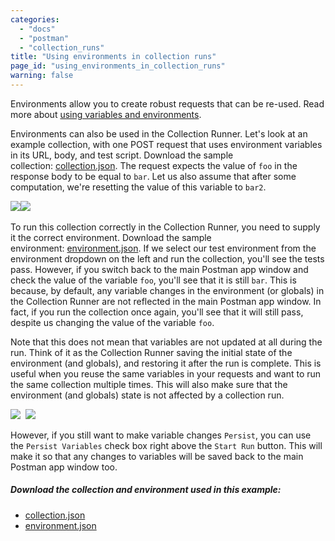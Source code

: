 ```yaml
---
categories:
  - "docs"
  - "postman"
  - "collection_runs"
title: "Using environments in collection runs"
page_id: "using_environments_in_collection_runs"
warning: false
---
```


Environments allow you to create robust requests that can be re-used. Read more about [using variables and environments](/docs/postman/environments_and_globals/variables).

Environments can also be used in the Collection Runner. Let's look at an example collection, with one POST request that uses environment variables in its URL, body, and test script. Download the sample collection: [collection.json](https://s3.amazonaws.com/postman-static-getpostman-com/postman-docs/58704104.json). The request expects the value of `foo` in the response body to be equal to `bar`. Let us also assume that after some computation, we're resetting the value of this variable to `bar2`.

![](https://s3.amazonaws.com/postman-static-getpostman-com/postman-docs/58704038.png)![](https://s3.amazonaws.com/postman-static-getpostman-com/postman-docs/58704646.png) 

To run this collection correctly in the Collection Runner, you need to supply it the correct environment. Download the sample environment: [environment.json](https://s3.amazonaws.com/postman-static-getpostman-com/postman-docs/58704090.json). If we select our test environment from the environment dropdown on the left and run the collection, you'll see the tests pass. However, if you switch back to the main Postman app window and check the value of the variable `foo`, you'll see that it is still `bar`. This is because, by default, any variable changes in the environment (or globals) in the Collection Runner are not reflected in the main Postman app window. In fact, if you run the collection once again, you'll see that it will still pass, despite us changing the value of the variable `foo`. 

Note that this does not mean that variables are not updated at all during the run. Think of it as the Collection Runner saving the initial state of the environment (and globals), and restoring it after the run is complete. This is useful when you reuse the same variables in your requests and want to run the same collection multiple times. This will also make sure that the environment (and globals) state is not affected by a collection run.

![](https://s3.amazonaws.com/postman-static-getpostman-com/postman-docs/58704343.png)  ![](https://s3.amazonaws.com/postman-static-getpostman-com/postman-docs/58704076.png)

However, if you still want to make variable changes `Persist`, you can use the `Persist Variables` check box right above the `Start Run` button. This will make it so that any changes to variables will be saved back to the main Postman app window too.

##### Download the collection and environment used in this example:

   *   [collection.json](https://s3.amazonaws.com/postman-static-getpostman-com/postman-docs/58704104.json)
   *   [environment.json](https://s3.amazonaws.com/postman-static-getpostman-com/postman-docs/58704090.json)
